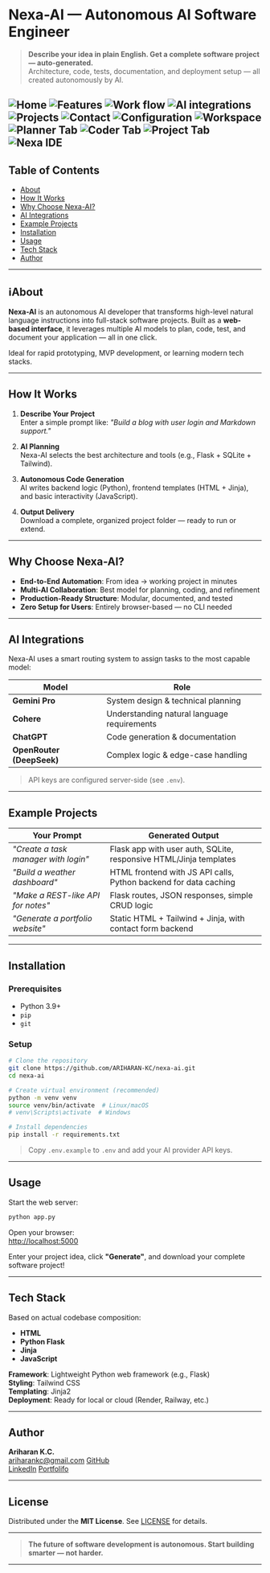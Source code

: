 # Nexa-AI — Autonomous AI Software Engineer

> **Describe your idea in plain English. Get a complete software project — auto-generated.**  
> Architecture, code, tests, documentation, and deployment setup — all created autonomously by AI.

![Home](imgs/image.png)
![Features](imgs/image-1.png)
![Work flow](imgs/image-2.png)
![AI integrations](imgs/image-3.png)
![Projects](imgs/image-4.png)
![Contact](imgs/image-5.png)
![Configuration](imgs/image-6.png)
![Workspace](imgs/image-7.png)
![Planner Tab](imgs/image-8.png)
![Coder Tab](imgs/image-9.png)
![Project Tab](imgs/image-10.png)
![Nexa IDE](imgs/image-11.png)
---

## Table of Contents

- [About](#-about)
- [How It Works](#-how-it-works)
- [Why Choose Nexa-AI?](#-why-choose-nexa-ai)
- [AI Integrations](#-ai-integrations)
- [Example Projects](#-example-projects)
- [Installation](#-installation)
- [Usage](#-usage)
- [Tech Stack](#-tech-stack)
- [Author](#-author)

---

## ℹAbout

**Nexa-AI** is an autonomous AI developer that transforms high-level natural language instructions into full-stack software projects. Built as a **web-based interface**, it leverages multiple AI models to plan, code, test, and document your application — all in one click.

Ideal for rapid prototyping, MVP development, or learning modern tech stacks.

---

## How It Works

1. **Describe Your Project**  
   Enter a simple prompt like: _"Build a blog with user login and Markdown support."_

2. **AI Planning**  
   Nexa-AI selects the best architecture and tools (e.g., Flask + SQLite + Tailwind).

3. **Autonomous Code Generation**  
   AI writes backend logic (Python), frontend templates (HTML + Jinja), and basic interactivity (JavaScript).

4. **Output Delivery**  
   Download a complete, organized project folder — ready to run or extend.

---

## Why Choose Nexa-AI?

- **End-to-End Automation**: From idea → working project in minutes  
- **Multi-AI Collaboration**: Best model for planning, coding, and refinement  
- **Production-Ready Structure**: Modular, documented, and tested  
- **Zero Setup for Users**: Entirely browser-based — no CLI needed

---

## AI Integrations

Nexa-AI uses a smart routing system to assign tasks to the most capable model:

| Model | Role |
|------|------|
| **Gemini Pro** | System design & technical planning |
| **Cohere** | Understanding natural language requirements |
| **ChatGPT** | Code generation & documentation |
| **OpenRouter (DeepSeek)** | Complex logic & edge-case handling |

> API keys are configured server-side (see `.env`).

---

## Example Projects

| Your Prompt | Generated Output |
|-----------|------------------|
| _"Create a task manager with login"_ | Flask app with user auth, SQLite, responsive HTML/Jinja templates |
| _"Build a weather dashboard"_ | HTML frontend with JS API calls, Python backend for data caching |
| _"Make a REST-like API for notes"_ | Flask routes, JSON responses, simple CRUD logic |
| _"Generate a portfolio website"_ | Static HTML + Tailwind + Jinja, with contact form backend |

---

## Installation

### Prerequisites
- Python 3.9+
- `pip`
- `git`

### Setup

```bash
# Clone the repository
git clone https://github.com/ARIHARAN-KC/nexa-ai.git
cd nexa-ai

# Create virtual environment (recommended)
python -m venv venv
source venv/bin/activate  # Linux/macOS
# venv\Scripts\activate  # Windows

# Install dependencies
pip install -r requirements.txt
```

> Copy `.env.example` to `.env` and add your AI provider API keys.

---

## Usage

Start the web server:

```bash
python app.py
```

Open your browser:  
[http://localhost:5000](http://localhost:5000)

Enter your project idea, click **"Generate"**, and download your complete software project!

---

## Tech Stack

Based on actual codebase composition:

- **HTML**  
- **Python Flask**  
- **Jinja**   
- **JavaScript**   

**Framework**: Lightweight Python web framework (e.g., Flask)  
**Styling**: Tailwind CSS  
**Templating**: Jinja2  
**Deployment**: Ready for local or cloud (Render, Railway, etc.)

---

## Author

**Ariharan K.C.**  
ariharankc@gmail.com
[GitHub](https://github.com/ARIHARAN-KC)  
[LinkedIn](https://www.linkedin.com/in/ariharankc07/)
[Portfolifo](https://ariharan-portfolifo.vercel.app/)

---

## License

Distributed under the **MIT License**. See [LICENSE](LICENSE) for details.

---

> **The future of software development is autonomous. Start building smarter — not harder.**

---